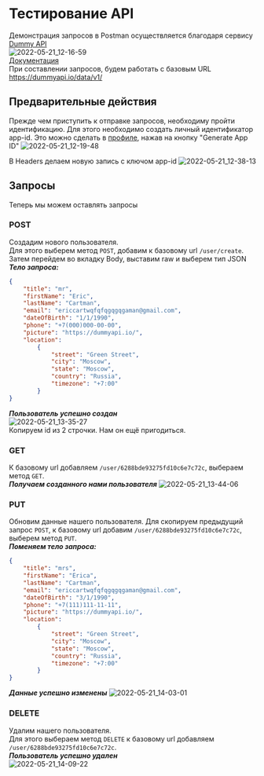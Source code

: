# Тестирование API
Демонстрация запросов в Postman осуществляется благодаря сервису [Dummy API](https://dummyapi.io/docs)</br>
![2022-05-21_12-16-59](https://user-images.githubusercontent.com/40222971/169644911-23dfaf52-dc2f-41a6-90cc-7f166374c616.png)</br>
[Документация](https://dummyapi.io/docs)</br>
При составлении запросов, будем работать с базовым URL https://dummyapi.io/data/v1/</br>
## Предварительные действия
Прежде чем приступить к отправке запросов, необходиму пройти идентификацию. Для этого необходимо создать личный идентификатор app-id. Это можно сделать в [профиле](https://dummyapi.io/account), нажав на кнопку "Generate App ID"
![2022-05-21_12-19-48](https://user-images.githubusercontent.com/40222971/169645356-7bf3cf4d-9119-452c-869c-5a7f2503250b.png)</br>

В Headers делаем новую запись с ключом app-id
![2022-05-21_12-38-13](https://user-images.githubusercontent.com/40222971/169645680-be2e8ad1-900e-4e4e-b80a-ffbb784dc346.png)
## Запросы
Теперь мы можем оставлять запросы
### POST
Создадим нового пользователя.</br>
Для этого выберем метод `POST`, добавим к базовому url `/user/create`. Затем перейдем во вкладку Body, выставим raw и выберем тип JSON</br>
***Тело запроса:***
```JSON
{
    "title": "mr",
    "firstName": "Eric",
    "lastName": "Cartman",
    "email": "ericcartwqfqfqgqgqgaman@gmail.com",
    "dateOfBirth": "1/1/1990",
    "phone": "+7(000)000-00-00",
    "picture": "https://dummyapi.io/",
    "location":
        {
            "street": "Green Street",
            "city": "Moscow",
            "state": "Moscow",
            "country": "Russia",
            "timezone": "+7:00"
        }
}
```
***Пользователь успешно создан***</br>
![2022-05-21_13-35-27](https://user-images.githubusercontent.com/40222971/169647783-3f703585-d1cf-4e72-9537-89391fc4c629.png)</br>
Копируем id из 2 строчки. Нам он ещё пригодиться.</br>
### GET
К базовому url добавляем `/user/6288bde93275fd10c6e7c72c`, выбераем метод `GET`.</br>
***Получаем созданного нами пользователя***
![2022-05-21_13-44-06](https://user-images.githubusercontent.com/40222971/169648143-b7a5a48e-0900-46b4-9344-cdbe4801ffb5.png)</br>
### PUT
Обновим данные нашего пользователя. Для скопируем предыдущий запрос `POST`, к базовому url добавим `/user/6288bde93275fd10c6e7c72c`, выберем метод `PUT`.</br>
***Поменяем тело запроса:***
```JSON
{
    "title": "mrs",
    "firstName": "Erica",
    "lastName": "Cartman",
    "email": "ericcartwqfqfqgqgqgaman@gmail.com",
    "dateOfBirth": "3/1/1990",
    "phone": "+7(111)111-11-11",
    "picture": "https://dummyapi.io/",
    "location":
        {
            "street": "Green Street",
            "city": "Moscow",
            "state": "Moscow",
            "country": "Russia",
            "timezone": "+7:00"
        }
}
```
***Данные успешно изменены***
![2022-05-21_14-03-01](https://user-images.githubusercontent.com/40222971/169648798-20d91a8c-8252-4faf-8f04-840bcc790697.png)</br>
### DELETE
Удалим нашего пользователя.</br>
Для этого выбераем метод `DELETE` к базовому url добавляем `/user/6288bde93275fd10c6e7c72c`.</br>
***Пользователь успешно удален***</br>
![2022-05-21_14-09-22](https://user-images.githubusercontent.com/40222971/169649009-2c41462f-9984-4e5f-ab2e-f68511cab210.png)

